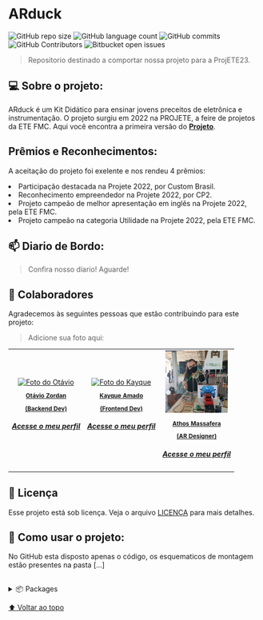 ﻿# ARduck

![GitHub repo size](https://img.shields.io/github/repo-size/otaviozordan/ARduck?style=for-the-badge)
![GitHub language count](https://img.shields.io/github/languages/count/otaviozordan/ARduck?style=for-the-badge)
![GitHub commits](https://img.shields.io/github/commit-activity/y/otaviozordan/ARduck?style=for-the-badge)
![GitHub Contributors](https://img.shields.io/github/contributors/otaviozordan/ARduck?color=green&style=for-the-badge)
![Bitbucket open issues](https://img.shields.io/github/issues-pr/otaviozordan/ARduck?style=for-the-badge)

> Repositorio destinado a comportar nossa projeto para a ProjETE23.

## 💻 Sobre o projeto:
ARduck é um Kit Didático para ensinar jovens preceitos de eletrônica e instrumentação.
O projeto surgiu em 2022 na PROJETE, a feire de projetos da ETE FMC. 
Aqui você encontra a primeira versão do **[Projeto](https://github.com/otaviozordan/ARduck-PROJETE2022)**.

## Prêmios e Reconhecimentos:
A aceitação do projeto foi exelente e nos rendeu 4 prêmios:
<li>Participação destacada na Projete 2022, por Custom Brasil.
<li>Reconhecimento empreendedor na Projete 2022, por CP2.
<li>Projeto campeão de melhor apresentação em inglês na Projete 2022, pela ETE FMC.
<li>Projeto campeão na categoria Utilidade na Projete 2022, pela ETE FMC.


## 📫 Diario de Bordo:
> Confira nosso diario!
Aguarde!

## 🤝 Colaboradores

Agradecemos às seguintes pessoas que estão contribuindo para este projeto:
>Adicione sua foto aqui:

<table>
<link>
  <tr>
    <td align="center">
      <a href="https://www.linkedin.com/in/otavio-zordan/">
        <img src="https://github.com/otaviozordan/ARduck/blob/main/mdimg/profile/Otavio.jpg" width="125px;" alt="Foto do Otávio"/><br>
        <sub>
         <b><p>Otávio Zordan</p><p>(Backend Dev)</p><a href="https://github.com/otaviozordan"><h5>Acesse o meu perfil</h>
          </a>
          </b>
        </sub>
      </a>
    </td>
    <td align="center">
      <a href="https://www.linkedin.com/in/kayque-amado-2689b8225/">
        <img src="https://github.com/otaviozordan/ARduck/blob/main/mdimg/profile/Kayque.jpg" width="125px;" alt="Foto do Kayque"/><br>
        <sub>
          <b><p>Kayque Amado</p><p>(Frontend Dev)</p><a href="https://github.com/DreamkitteXz"><h5>Acesse o meu perfil</h>
         </a>
         </b>
        </sub>
      </a>
    </td>
    <td align="center">
      <a href="https://www.linkedin.com/in/athos-massafera-59b661223/">
        <img src="https://github.com/otaviozordan/ARduck-PROJETE2022/blob/main/img/profile/Rayssa.jpg" width="125px;" alt="Foto da Rayssa"/><br>
        <sub>
          <b><p>Athos Massafera</p><p>(AR Designer)</p><a href="https://github.com/AthosMBA18"><h5>Acesse o meu perfil</h>
        </a>
        </b>
        </sub>
      </a>
    </td>
  </tr>
</table>

## 📝 Licença

Esse projeto está sob licença. Veja o arquivo [LICENÇA](https://github.com/otaviozordan/ARduck-PROJETE2022/blob/main/LICENSE) para mais detalhes.

## 🚀 Como usar o projeto:
No GitHub esta disposto apenas o código, os esquematicos de montagem estão presentes na pasta [...] 

##
<p>
<details>
  <summary>📦 Packages</summary>

</details>
</p>

  [⬆ Voltar ao topo](#)<br>
